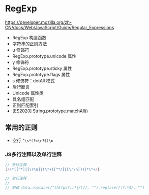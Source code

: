 # RegExp

https://developer.mozilla.org/zh-CN/docs/Web/JavaScript/Guide/Regular_Expressions

- RegExp 构造函数
- 字符串的正则方法
- u 修饰符
- RegExp.prototype.unicode 属性
- y 修饰符
- RegExp.prototype.sticky 属性
- RegExp.prototype.flags 属性
- s 修饰符：dotAll 模式
- 后行断言
- Unicode 属性类
- 具名组匹配
- 正则匹配索引
- [ES2020] String.prototype.matchAll()

## 常用的正则

- 空行 `^\s*(?=\r?$)\n`

### JS多行注释以及单行注释

```js
// 多行注释
(/\*([^*]|[\r\n]|(\*+([^*/]|[\r\n])))*\*+/)

// 单行注释
//
// 测试 data.replace(/^(https?:)?\/\//, "").replace(/\?.*$/, "")
```
